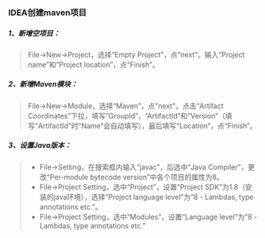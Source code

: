 ### IDEA创建maven项目

##### 1、新增空项目：

> File->New->Project，选择“Empty Project”，点“next”。输入“Project name”和“Project location”，点“Finish”。

##### 2、新增Maven模块：

> File->New->Module，选择“Maven”，点"next"。点击“Artifact Coordinates”下拉，填写“GroupId”，“ArtifactId”和“Version”（填写“ArtifactId”时“Name”会自动填写），最后填写“Location”，点“Finish”。

##### 3、设置Java版本：

> * File->Setting，在搜索框内输入“javac”，后选中“Java Compiler”，更改“Per-module bytecode version”中各个项目的属性为8。
> * File->Project Setting，选中“Project”，设置“Project SDK”为1.8（安装的java环境），选择“Project language level”为“8 - Lambdas, type annotations etc.”。
> * File->Project Setting，选中“Modules”，设置“Language level”为“8 - Lambdas, type annotations etc.”